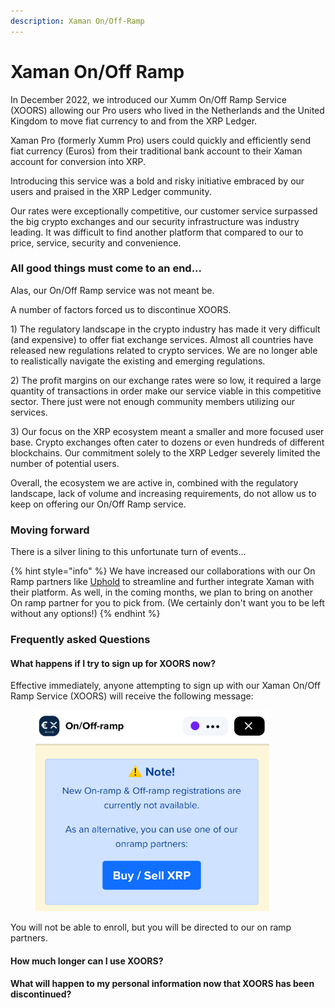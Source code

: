 ```yaml
---
description: Xaman On/Off-Ramp
---
```


# Xaman On/Off Ramp

In December 2022, we introduced our Xumm On/Off Ramp Service (XOORS) allowing our Pro users who lived in  the Netherlands and the United Kingdom to move fiat currency to and from the XRP Ledger.

Xaman Pro (formerly Xumm Pro) users could quickly and efficiently send fiat currency (Euros) from their traditional bank account to their Xaman account for conversion into XRP.

Introducing this service was a bold and risky initiative embraced by our users and praised in the XRP Ledger community.&#x20;

Our rates were exceptionally competitive, our customer service surpassed the big crypto exchanges and our security infrastructure was industry leading. It was difficult to find another platform that compared to our to price, service, security and convenience.&#x20;

### All good things must come to an end...

Alas, our On/Off Ramp service was not meant be.

A number of factors forced us to discontinue XOORS.

1\) The regulatory landscape in the crypto industry has made it very difficult (and expensive) to offer fiat exchange services. Almost all countries have released new regulations related to crypto services. We are no longer able to realistically navigate the existing and emerging regulations.

2\) The profit margins on our exchange rates were so low, it required a large quantity of transactions in order make our service viable in this competitive sector. There just were not enough community members utilizing our services.

&#x20;3\) Our focus on the XRP ecosystem meant a smaller and more focused user base. Crypto exchanges often cater to dozens or even hundreds of different blockchains. Our commitment solely to the XRP Ledger severely limited the number of potential users.&#x20;

Overall, the ecosystem we are active in, combined with the regulatory landscape, lack of volume and  increasing requirements, do not allow us to keep on offering our On/Off Ramp service.

### Moving forward

There is a silver lining to this unfortunate turn of events...

{% hint style="info" %}
We have increased our collaborations with our On Ramp partners like [Uphold](https://buy-sell-xrp.xumm.app/) to streamline and further integrate Xaman with their platform. As well, in the coming months, we plan to bring on another On ramp partner for you to pick from. (We certainly don't want you to be left without any options!)
{% endhint %}

&#x20;

### Frequently asked Questions

#### What happens if I try to sign up for XOORS now?

Effective immediately, anyone attempting to sign up with our Xaman On/Off Ramp Service (XOORS) will receive the following message:



<figure><img src="../../.gitbook/assets/on-off ramp service - Canel.png" alt=""><figcaption></figcaption></figure>

You will not be able to enroll, but you will be directed to our on ramp partners.

#### How much longer can I use XOORS?

####

#### What will happen to my personal information now that XOORS has been discontinued?



